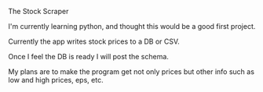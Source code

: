 The Stock Scraper

I'm currently learning python, and thought this would be a good first project.

Currently the app writes stock prices to a DB or CSV.

Once I feel the DB is ready I will post the schema.

My plans are to make the program get not only prices but other info such as
low and high prices, eps, etc.
